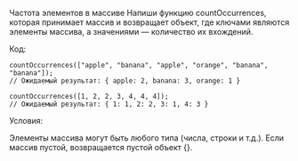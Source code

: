 Частота элементов в массиве
Напиши функцию countOccurrences, которая принимает массив и возвращает объект, где ключами являются элементы массива, а значениями — количество их вхождений. 


Код:

 ```
countOccurrences(["apple", "banana", "apple", "orange", "banana", "banana"]);
// Ожидаемый результат: { apple: 2, banana: 3, orange: 1 }

countOccurrences([1, 2, 2, 3, 4, 4, 4]);
// Ожидаемый результат: { 1: 1, 2: 2, 3: 1, 4: 3 }

 ```

Условия:

Элементы массива могут быть любого типа (числа, строки и т.д.).
Если массив пустой, возвращается пустой объект {}.
